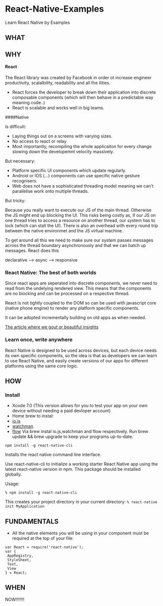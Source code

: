 # React-Native-Examples
Learn React Native by Examples

## WHAT



## WHY

#### React

The React library was created by Facebook in order ot increase engineer productivity, scalalbility, readability and all the ilities. 
* React forces the developer to break down their application into discrete composable components (which will then behave in a predictable way meaning code..)
* React is scalable and works well in big teams.

####Native 

Is difficult:

* Laying things out on a screens with varying sizes. 
* No access to react or relay
* Most importantly, recompiling the whole applicaiton for every change slowing down the developemnt velocity massively.

But necessary:

* Platform specific UI components which update regularly.
* Android or IOS (...) components can use specific native gesture recognisers.
* Web does not have a sophisticated threading model meaning we can't parallelise work onto multiple threads.


But tricky:

Because you really want to execute our JS of the main thread. Otherwise the JS might end up blocking the UI. This risks being costly as, if our JS on one thread tries to access a resource on another thread, our system has to lock (which can stall the UI). There is also an overhead with every round trip between the native environmet and the JS virtual machine. 

To get around all this we need to make sure our system passes messages across the thread boundary asynchronously and that we can batch up messages. React does this

declarative --> async --> responsive

### React Native: The best of both worlds

Since react apps are seperated into discrete components, we never need to read from the undelying rendered view. This means that the components are no blocking and can be processed on a respective thread. 

React is not tightly coupled to the DOM so can be used with javascript core (native phone engine) to render any platform specific components.

It can be adopted incrementally building on old apps as when needed.

[The article where we gout or beautiful insights](https://code.facebook.com/posts/1014532261909640/react-native-bringing-modern-web-techniques-to-mobile/)

### Learn once, write anywhere

React Native is designed to be used across devices, but each device needs its own specific components, so the idea is that as developers we can learn to use React Native, and easily create versions of our apps for different platforms using the same core logic.


## HOW

### Install

* Xcode 7.0 (This version allows for you to test your app on your own device without needing a paid devloper account)
* Home brew to instal:
 * [io.js](https://iojs.org/)
 * [watchman](https://facebook.github.io/watchman/docs/install.html)
 * [flow](http://flowtype.org/)
 Via brew instal io.js,watchman and flow respectively. Run brew update && brew upgrade to keep your programs  up-to-date.


```npm install -g react-native-cli``` 

Installs the react native command line interface. 

Use react-native-cli to initialize a working starter React Native app using the latest react-native version in npm. This package should be installed globally.

Usage:

```% npm install -g react-native-cli```

This creates your project directory in your current directory:
```% react-native init MyApplication```

## FUNDAMENTALS

* All the native elements you will be using in your component must be required at the top of your file:
``` 
var React = require('react-native');
var {
 AppRegistry,
 StyleSheet,
 Text,
 View
} = React; 
```


## WHEN

NOW!!!!!!!

